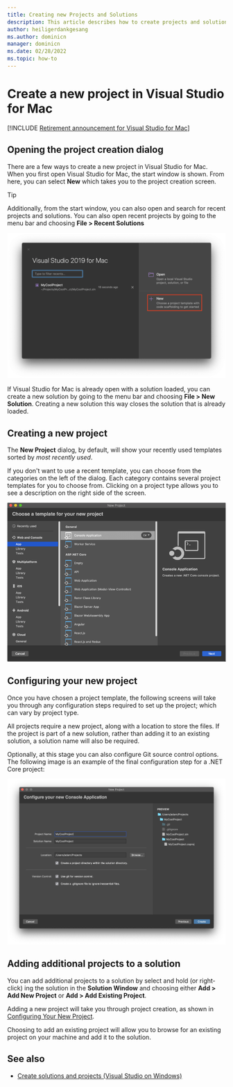 ```yaml
---
title: Creating new Projects and Solutions
description: This article describes how to create projects and solutions in Visual Studio for Mac
author: heiligerdankgesang 
ms.author: dominicn
manager: dominicn
ms.date: 02/28/2022
ms.topic: how-to
---
```


# Create a new project in Visual Studio for Mac

 [!INCLUDE [Retirement announcement for Visual Studio for Mac](includes/vsmac-retirement.md)]

## Opening the project creation dialog

There are a few ways to create a new project in Visual Studio for Mac. When you first open Visual Studio for Mac, the start window is shown. From here, you can select **New** which takes you to the project creation screen.

> [!TIP]
> Additionally, from the start window, you can also open and search for recent projects and solutions. You can also open recent projects by going to the menu bar and choosing **File > Recent Solutions**

![Start window with create new project](media/first-run-project.png)

If Visual Studio for Mac is already open with a solution loaded, you can create a new solution by going to the menu bar and choosing **File > New Solution**. Creating a new solution this way closes the solution that is already loaded.

## Creating a new project

The **New Project** dialog, by default, will show your recently used templates sorted by *most recently used*.

If you don't want to use a recent template, you can choose from the categories on the left of the dialog. Each category contains several project templates for you to choose from. Clicking on a project type allows you to see a description on the right side of the screen.

![New project screen](media/project-creation-screen.png)

## Configuring your new project

Once you have chosen a project template, the following screens will take you through any configuration steps required to set up the project; which can vary by project type.

All projects require a new project, along with a location to store the files. If the project is part of a new solution, rather than adding it to an existing solution, a solution name will also be required.

Optionally, at this stage you can also configure Git source control options. The following image is an example of the final configuration step for a .NET Core project:

![Configuring a new project](media/configure-new-project.png)

## Adding additional projects to a solution

You can add additional projects to a solution by select and hold (or right-click) ing the solution in the **Solution Window** and choosing either **Add > Add New Project** or **Add > Add Existing Project**.

Adding a new project will take you through project creation, as shown in [Configuring Your New Project](#configuring-your-new-project).

Choosing to add an existing project will allow you to browse for an existing project on your machine and add it to the solution.

## See also

- [Create solutions and projects (Visual Studio on Windows)](/visualstudio/ide/creating-solutions-and-projects)
